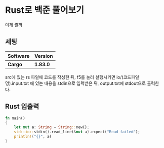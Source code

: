 # Rust로 백준 풀어보기

이게 뭘까

## 세팅
  
|**Software**|**Version**|
|---|---|
|**Cargo**|**1.83.0**|

src에 있는 rs 파일에 코드를 작성한 뒤, f5를 눌러 실행시키면 io/(코드파일명).input.txt 에 있는 내용을 stdin으로 입력받은 뒤, output.txt에 stdout으로 출력한다.

## Rust 입출력

```rust
fn main()
{
    let mut a: String = String::new();
    std::io::stdin().read_line(&mut a).expect("Read failed");
    println!("{}", a)
}
```
